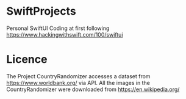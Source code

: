 # SwiftProjects
Personal SwiftUI Coding at first following https://www.hackingwithswift.com/100/swiftui



# Licence
The Project CountryRandomizer accesses a dataset from https://www.worldbank.org/ via API.
All the images in the CountryRandomizer were downloaded from https://en.wikipedia.org/
